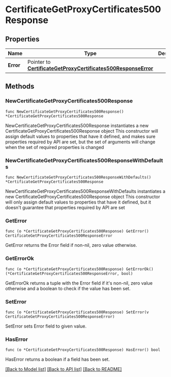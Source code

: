 # CertificateGetProxyCertificates500Response

## Properties

Name | Type | Description | Notes
------------ | ------------- | ------------- | -------------
**Error** | Pointer to [**CertificateGetProxyCertificates500ResponseError**](CertificateGetProxyCertificates500ResponseError.md) |  | [optional] 

## Methods

### NewCertificateGetProxyCertificates500Response

`func NewCertificateGetProxyCertificates500Response() *CertificateGetProxyCertificates500Response`

NewCertificateGetProxyCertificates500Response instantiates a new CertificateGetProxyCertificates500Response object
This constructor will assign default values to properties that have it defined,
and makes sure properties required by API are set, but the set of arguments
will change when the set of required properties is changed

### NewCertificateGetProxyCertificates500ResponseWithDefaults

`func NewCertificateGetProxyCertificates500ResponseWithDefaults() *CertificateGetProxyCertificates500Response`

NewCertificateGetProxyCertificates500ResponseWithDefaults instantiates a new CertificateGetProxyCertificates500Response object
This constructor will only assign default values to properties that have it defined,
but it doesn't guarantee that properties required by API are set

### GetError

`func (o *CertificateGetProxyCertificates500Response) GetError() CertificateGetProxyCertificates500ResponseError`

GetError returns the Error field if non-nil, zero value otherwise.

### GetErrorOk

`func (o *CertificateGetProxyCertificates500Response) GetErrorOk() (*CertificateGetProxyCertificates500ResponseError, bool)`

GetErrorOk returns a tuple with the Error field if it's non-nil, zero value otherwise
and a boolean to check if the value has been set.

### SetError

`func (o *CertificateGetProxyCertificates500Response) SetError(v CertificateGetProxyCertificates500ResponseError)`

SetError sets Error field to given value.

### HasError

`func (o *CertificateGetProxyCertificates500Response) HasError() bool`

HasError returns a boolean if a field has been set.


[[Back to Model list]](../README.md#documentation-for-models) [[Back to API list]](../README.md#documentation-for-api-endpoints) [[Back to README]](../README.md)


